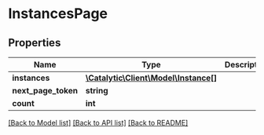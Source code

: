 # InstancesPage

## Properties
Name | Type | Description | Notes
------------ | ------------- | ------------- | -------------
**instances** | [**\Catalytic\Client\Model\Instance[]**](Instance.md) |  | [optional] 
**next_page_token** | **string** |  | [optional] 
**count** | **int** |  | [optional] 

[[Back to Model list]](../../README.md#documentation-for-models) [[Back to API list]](../../README.md#documentation-for-api-endpoints) [[Back to README]](../../README.md)

